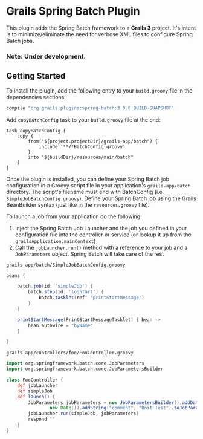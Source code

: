 Grails Spring Batch Plugin
====================

This plugin adds the Spring Batch framework to a __Grails 3__ project. 
It's intent is to minimize/eliminate the need for verbose XML files to configure Spring Batch jobs.

### Note: Under development.

## Getting Started

To install the plugin, add the following entry to your `build.groovy` file in the dependencies sections:
```groovy
compile "org.grails.plugins:spring-batch:3.0.0.BUILD-SNAPSHOT"
```
Add `copyBatchConfig` task to your `build.groovy` file at the end:
```
task copyBatchConfig {
    copy {
        from("${project.projectDir}/grails-app/batch") {
            include '**/*BatchConfig.groovy'
        }
        into "${buildDir}/resources/main/batch"
    }
}
```

Once the plugin is installed, you can define your Spring Batch job configuration in a Groovy script file in your application's `grails-app/batch` directory. 
The script's filename must end with BatchConfig (i.e. `SimpleJobBatchConfig.groovy`). 
Define your Spring Batch job using the Grails BeanBuilder syntax (just like in the `resources.groovy` file).

To launch a job from your application do the following:

1. Inject the Spring Batch Job Launcher and the job you defined in your configuration file into the controller or service (or lookup it up from the `grailsApplication.mainContext`)
2. Call the `jobLauncher.run()` method with a reference to your job and a `JobParameters` object. Spring Batch will take care of the rest

`grails-app/batch/SimpleJobBatchConfig.groovy`
```groovy
beans {

    batch.job(id: 'simpleJob') {
        batch.step(id: 'logStart') {
            batch.tasklet(ref: 'printStartMessage')
        }
    }

    printStartMessage(PrintStartMessageTasklet) { bean ->
        bean.autowire = "byName"
    }

}
```

`grails-app/controllers/foo/FooController.groovy`
```groovy
import org.springframework.batch.core.JobParameters
import org.springframework.batch.core.JobParametersBuilder

class FooController {
    def jobLauncher
    def simpleJob
    def launch() {
        JobParameters jobParameters = new JobParametersBuilder().addDate("now",
                new Date()).addString("comment", "Unit Test").toJobParameters();
        jobLauncher.run(simpleJob, jobParameters)
        respond ""
    }
}
```


